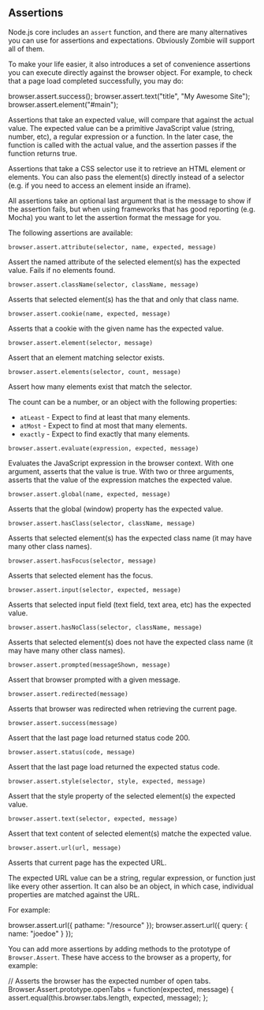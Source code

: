 ## Assertions

Node.js core includes an `assert` function, and there are many alternatives you
can use for assertions and expectations.  Obviously Zombie will support all of
them.

To make your life easier, it also introduces a set of convenience assertions you
can execute directly against the browser object.  For example, to check that a
page load completed successfully, you may do:

  browser.assert.success();
  browser.assert.text("title", "My Awesome Site");
  browser.assert.element("#main");

Assertions that take an expected value, will compare that against the actual
value.  The expected value can be a primitive JavaScript value (string, number,
etc), a regular expression or a function.  In the later case, the function is
called with the actual value, and the assertion passes if the function returns
true.

Assertions that take a CSS selector use it to retrieve an HTML element or
elements.  You can also pass the element(s) directly instead of a selector (e.g.
if you need to access an element inside an iframe).

All assertions take an optional last argument that is the message to show if the
assertion fails, but when using frameworks that has good reporting (e.g. Mocha)
you want to let the assertion format the message for you.

The following assertions are available:

`browser.assert.attribute(selector, name, expected, message)`

Assert the named attribute of the selected element(s) has the expected value.
Fails if no elements found.

`browser.assert.className(selector, className, message)`

Asserts that selected element(s) has the that and only that class name.

`browser.assert.cookie(name, expected, message)`

Asserts that a cookie with the given name has the expected value.

`browser.assert.element(selector, message)`

Assert that an element matching selector exists.

`browser.assert.elements(selector, count, message)`

Assert how many elements exist that match the selector.

The count can be a number, or an object with the following properties:

- `atLeast` - Expect to find at least that many elements.
- `atMost`  - Expect to find at most that many elements.
- `exactly` - Expect to find exactly that many elements.

`browser.assert.evaluate(expression, expected, message)`

Evaluates the JavaScript expression in the browser context.  With one argument,
asserts that the value is true.  With two or three arguments, asserts that the
value of the expression matches the expected value.

`browser.assert.global(name, expected, message)`

Asserts that the global (window) property has the expected value.

`browser.assert.hasClass(selector, className, message)`

Asserts that selected element(s) has the expected class name (it may have many
other class names).

`browser.assert.hasFocus(selector, message)`

Asserts that selected element has the focus.

`browser.assert.input(selector, expected, message)`

Asserts that selected input field (text field, text area, etc) has the expected
value.

`browser.assert.hasNoClass(selector, className, message)`

Asserts that selected element(s) does not have the expected class name (it may
have many other class names).

`browser.assert.prompted(messageShown, message)`

Assert that browser prompted with a given message.

`browser.assert.redirected(message)`

Asserts that browser was redirected when retrieving the current page.

`browser.assert.success(message)`

Assert that the last page load returned status code 200.

`browser.assert.status(code, message)`

Assert that the last page load returned the expected status code.

`browser.assert.style(selector, style, expected, message)`

Assert that the style property of the selected element(s) the expected value.

`browser.assert.text(selector, expected, message)`

Assert that text content of selected element(s) matche the expected value.

`browser.assert.url(url, message)`

Asserts that current page has the expected URL.

The expected URL value can be a string, regular expression, or function just
like every other assertion.  It can also be an object, in which case, individual
properties are matched against the URL.

For example:

  browser.assert.url({ pathame: "/resource" });
  browser.assert.url({ query: { name: "joedoe" } });


You can add more assertions by adding methods to the prototype of
`Browser.Assert`.  These have access to the browser as a property, for example:

  // Asserts the browser has the expected number of open tabs.
  Browser.Assert.prototype.openTabs = function(expected, message) {
    assert.equal(this.browser.tabs.length, expected, message);
  };

